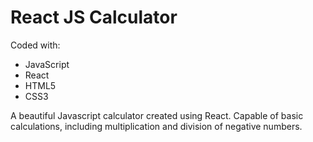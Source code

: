 # React JS Calculator


Coded with:

- JavaScript
- React
- HTML5
- CSS3

A beautiful Javascript calculator created using React. Capable of basic calculations, including multiplication and division of negative numbers.


